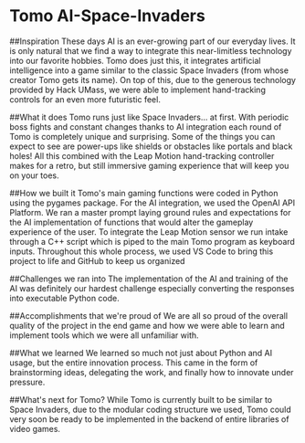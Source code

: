 # Tomo AI-Space-Invaders
##Inspiration
These days AI is an ever-growing part of our everyday lives. It is only natural that we find a way to integrate this near-limitless technology into our favorite hobbies. Tomo does just this, it integrates artificial intelligence into a game similar to the classic Space Invaders (from whose creator Tomo gets its name). On top of this, due to the generous technology provided by Hack UMass, we were able to implement hand-tracking controls for an even more futuristic feel.

##What it does
Tomo runs just like Space Invaders... at first. With periodic boss fights and constant changes thanks to AI integration each round of Tomo is completely unique and surprising. Some of the things you can expect to see are power-ups like shields or obstacles like portals and black holes! All this combined with the Leap Motion hand-tracking controller makes for a retro, but still immersive gaming experience that will keep you on your toes.

##How we built it
Tomo's main gaming functions were coded in Python using the pygames package. For the AI integration, we used the OpenAI API Platform. We ran a master prompt laying ground rules and expectations for the AI implementation of functions that would alter the gameplay experience of the user. To integrate the Leap Motion sensor we run intake through a C++ script which is piped to the main Tomo program as keyboard inputs. Throughout this whole process, we used VS Code to bring this project to life and GitHub to keep us organized

##Challenges we ran into
The implementation of the AI and training of the AI was definitely our hardest challenge especially converting the responses into executable Python code.

##Accomplishments that we're proud of
We are all so proud of the overall quality of the project in the end game and how we were able to learn and implement tools which we were all unfamiliar with.

##What we learned
We learned so much not just about Python and AI usage, but the entire innovation process. This came in the form of brainstorming ideas, delegating the work, and finally how to innovate under pressure.

##What's next for Tomo?
While Tomo is currently built to be similar to Space Invaders, due to the modular coding structure we used, Tomo could very soon be ready to be implemented in the backend of entire libraries of video games.
